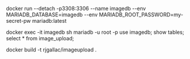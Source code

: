 docker run --detach -p3308:3306 --name imagedb --env MARIADB_DATABASE=imagedb --env MARIADB_ROOT_PASSWORD=my-secret-pw  mariadb:latest

docker exec -it imagedb sh
mariadb -u root -p
use imagedb;
show tables;
select * from image_upload;

docker build -t rjgallac/imageupload .
